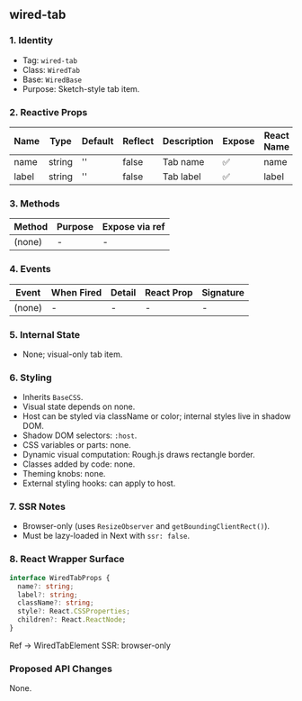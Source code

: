## wired-tab

### 1. Identity
- Tag: `wired-tab`
- Class: `WiredTab`
- Base: `WiredBase`
- Purpose: Sketch-style tab item.

### 2. Reactive Props
| Name | Type | Default | Reflect | Description | Expose | React Name |
|------|------|----------|----------|--------------|---------|-------------|
| name | string | '' | false | Tab name | ✅ | name |
| label | string | '' | false | Tab label | ✅ | label |

### 3. Methods
| Method | Purpose | Expose via ref |
|---------|----------|----------------|
| (none) | - | - |

### 4. Events
| Event | When Fired | Detail | React Prop | Signature |
|--------|-------------|---------|-------------|------------|
| (none) | - | - | - | - |

### 5. Internal State
- None; visual-only tab item.

### 6. Styling
- Inherits `BaseCSS`.
- Visual state depends on none.
- Host can be styled via className or color; internal styles live in shadow DOM.
- Shadow DOM selectors: `:host`.
- CSS variables or parts: none.
- Dynamic visual computation: Rough.js draws rectangle border.
- Classes added by code: none.
- Theming knobs: none.
- External styling hooks: can apply to host.

### 7. SSR Notes
- Browser-only (uses `ResizeObserver` and `getBoundingClientRect()`).
- Must be lazy-loaded in Next with `ssr: false`.

### 8. React Wrapper Surface
```ts
interface WiredTabProps {
  name?: string;
  label?: string;
  className?: string;
  style?: React.CSSProperties;
  children?: React.ReactNode;
}
```
Ref → WiredTabElement
SSR: browser-only

### Proposed API Changes
None.